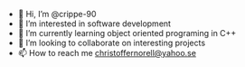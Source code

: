 - 👋 Hi, I’m @crippe-90
- 👀 I’m interested in software development
- 🌱 I’m currently learning object oriented programing in C++
- 💞️ I’m looking to collaborate on interesting projects
- 📫 How to reach me christoffernorell@yahoo.se

<!---
crippe-90/crippe-90 is a ✨ special ✨ repository because its `README.md` (this file) appears on your GitHub profile.
You can click the Preview link to take a look at your changes.
--->
